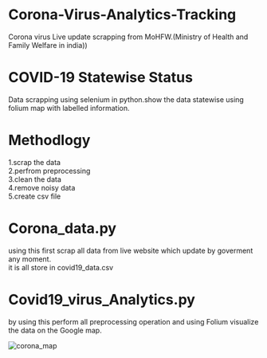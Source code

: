 # Corona-Virus-Analytics-Tracking
Corona virus Live update scrapping from MoHFW.(Ministry of Health and Family Welfare in india))
# COVID-19 Statewise Status
Data scrapping using selenium in python.show the data statewise using folium map with labelled information.
# Methodlogy
1.scrap the data </br>
2.perfrom preprocessing </br>
3.clean the data <br>
4.remove noisy data <br>
5.create csv file
# Corona_data.py
using this first scrap all data from live website which update by goverment any moment.</br>
it is all store in covid19_data.csv
# Covid19_virus_Analytics.py
by using this perform all preprocessing operation and using Folium visualize the data on the Google map.

![corona_map](https://user-images.githubusercontent.com/51817568/84761826-a217db00-afe7-11ea-81fa-adbe854fe226.png)
